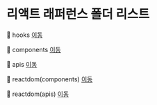 # 리액트 래퍼런스 폴더 리스트

📂 hooks [이동](./hooks/000-Built-in%20React%20Hooks.md)

📂 components [이동](./components/000-Built-in%20React%20Components.md)

📂 apis [이동](./apis/000-Built-in%20React%20APIs.md)

📂 reactdom(components) [이동](./reactdom(components)/000-React%20DOM%20Components.md)

📂 reactdom(apis) [이동](./reactdom(apis)/000-React%20DOM%20APIs.md)

